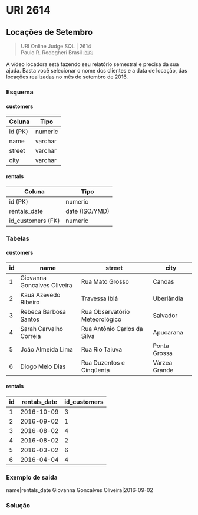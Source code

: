 # URI 2614

## Locações de Setembro

>URI Online Judge SQL | 2614  
>Paulo R. Rodegheri Brasil :brazil:  

A vídeo locadora está fazendo seu relatório semestral e precisa da sua ajuda. Basta você selecionar o nome dos clientes e a data de locação, das locações realizadas no mês de setembro de 2016.  

### Esquema

#### customers

| Coluna  | Tipo    |
| ------- | ------- |
| id (PK) | numeric |
| name    | varchar |
| street  | varchar |
| city    | varchar |

#### rentals

| Coluna            | Tipo           |
| ----------------- | -------------- |
| id (PK)           | numeric        |
| rentals_date      | date (ISO/YMD) |
| id_customers (FK) | numeric        |

### Tabelas

#### customers

| id  | name                        | street                         | city          |
| --- | --------------------------- | ------------------------------ | ------------- |
| 1   | Giovanna Goncalves Oliveira | Rua Mato Grosso                | Canoas        |
| 2   | Kauã Azevedo Ribeiro        | Travessa Ibiá                  | Uberlândia    |
| 3   | Rebeca Barbosa Santos       | Rua Observatório Meteorológico | Salvador      |
| 4   | Sarah Carvalho Correia      | Rua Antônio Carlos da Silva    | Apucarana     |
| 5   | João Almeida Lima           | Rua Rio Taiuva                 | Ponta Grossa  |
| 6   | Diogo Melo Dias             | Rua Duzentos e Cinqüenta       | Várzea Grande |

#### rentals

| id  | rentals_date | id_customers |
| --- | ------------ | ------------ |
| 1   | 2016-10-09   | 3            |
| 2   | 2016-09-02   | 1            |
| 3   | 2016-08-02   | 4            |
| 4   | 2016-08-02   | 2            |
| 5   | 2016-03-02   | 6            |
| 6   | 2016-04-04   | 4            |

### Exemplo de saída

name|rentals_date
Giovanna Goncalves Oliveira|2016-09-02

### Solução

```"

```
